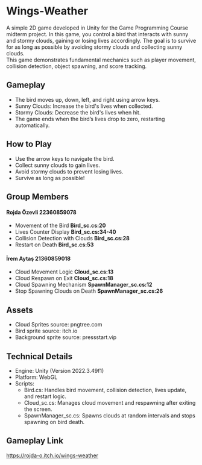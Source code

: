 # Wings-Weather
A simple 2D game developed in Unity for the Game Programming Course midterm project. In this game, you control a bird that interacts with sunny and stormy clouds, gaining or losing lives accordingly. The goal is to survive for as long as possible by avoiding stormy clouds and collecting sunny clouds. <br>
This game demonstrates fundamental mechanics such as player movement, collision detection, object spawning, and score tracking.
<br>
## Gameplay
- The bird moves up, down, left, and right using arrow keys.
- Sunny Clouds: Increase the bird's lives when collected.
- Stormy Clouds: Decrease the bird's lives when hit.
- The game ends when the bird’s lives drop to zero, restarting automatically.

## How to Play
- Use the arrow keys to navigate the bird.
- Collect sunny clouds to gain lives.
- Avoid stormy clouds to prevent losing lives.
- Survive as long as possible!

## Group Members
<h4>Rojda Özevli 22360859078</h4>

- Movement of the Bird   **Bird_sc.cs:20**
- Lives Counter Display  **Bird_sc.cs:34-40**
- Collision Detection with Clouds  **Bird_sc.cs:28**
- Restart on Death  **Bird_sc.cs:53**

<h4>İrem Aytaş  21360859018</h4>

- Cloud Movement Logic **Cloud_sc.cs:13**
- Cloud Respawn on Exit **Cloud_sc.cs:18**
- Cloud Spawning Mechanism **SpawnManager_sc.cs:12**
- Stop Spawning Clouds on Death **SpawnManager_sc.cs:26**

## Assets
- Cloud Sprites source: pngtree.com
- Bird sprite source: itch.io
- Background sprite source: pressstart.vip

## Technical Details

- Engine: Unity (Version 2022.3.49f1)
- Platform: WebGL
- Scripts:
  - Bird.cs: Handles bird movement, collision detection, lives update, and restart logic.
  - Cloud_sc.cs: Manages cloud movement and respawning after exiting the screen.
  - SpawnManager_sc.cs: Spawns clouds at random intervals and stops spawning on bird death.

## Gameplay Link
https://rojda-o.itch.io/wings-weather
